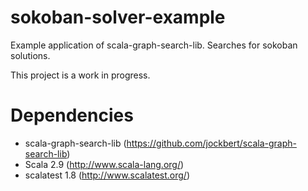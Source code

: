 sokoban-solver-example
======================

Example application of scala-graph-search-lib. Searches for sokoban solutions.

This project is a work in progress.


Dependencies
============
* scala-graph-search-lib (https://github.com/jockbert/scala-graph-search-lib)
* Scala 2.9 (http://www.scala-lang.org/)
* scalatest 1.8 (http://www.scalatest.org/)
